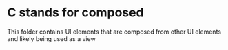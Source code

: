 # C stands for composed
This folder contains UI elements that are composed from other UI elements and likely being used as a view